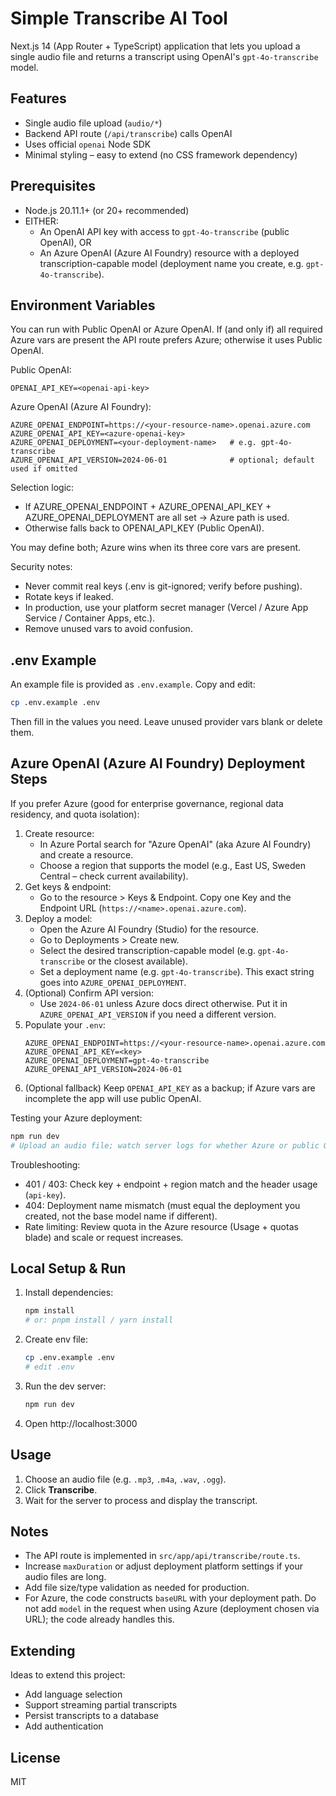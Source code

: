 # Simple Transcribe AI Tool

Next.js 14 (App Router + TypeScript) application that lets you upload a single audio file and returns a transcript using OpenAI's `gpt-4o-transcribe` model.

## Features

- Single audio file upload (`audio/*`)
- Backend API route (`/api/transcribe`) calls OpenAI
- Uses official `openai` Node SDK
- Minimal styling – easy to extend (no CSS framework dependency)

## Prerequisites

- Node.js 20.11.1+ (or 20+ recommended)
- EITHER:
	- An OpenAI API key with access to `gpt-4o-transcribe` (public OpenAI), OR
	- An Azure OpenAI (Azure AI Foundry) resource with a deployed transcription-capable model (deployment name you create, e.g. `gpt-4o-transcribe`).

## Environment Variables

You can run with Public OpenAI or Azure OpenAI. If (and only if) all required Azure vars are present the API route prefers Azure; otherwise it uses Public OpenAI.

Public OpenAI:
```
OPENAI_API_KEY=<openai-api-key>
```

Azure OpenAI (Azure AI Foundry):
```
AZURE_OPENAI_ENDPOINT=https://<your-resource-name>.openai.azure.com
AZURE_OPENAI_API_KEY=<azure-openai-key>
AZURE_OPENAI_DEPLOYMENT=<your-deployment-name>   # e.g. gpt-4o-transcribe
AZURE_OPENAI_API_VERSION=2024-06-01              # optional; default used if omitted
```

Selection logic:
- If AZURE_OPENAI_ENDPOINT + AZURE_OPENAI_API_KEY + AZURE_OPENAI_DEPLOYMENT are all set -> Azure path is used.
- Otherwise falls back to OPENAI_API_KEY (Public OpenAI).

You may define both; Azure wins when its three core vars are present.

Security notes:
- Never commit real keys (.env is git-ignored; verify before pushing).
- Rotate keys if leaked.
- In production, use your platform secret manager (Vercel / Azure App Service / Container Apps, etc.).
- Remove unused vars to avoid confusion.

## .env Example

An example file is provided as `.env.example`. Copy and edit:

```bash
cp .env.example .env
```

Then fill in the values you need. Leave unused provider vars blank or delete them.

## Azure OpenAI (Azure AI Foundry) Deployment Steps

If you prefer Azure (good for enterprise governance, regional data residency, and quota isolation):

1. Create resource:
	- In Azure Portal search for "Azure OpenAI" (aka Azure AI Foundry) and create a resource.
	- Choose a region that supports the model (e.g., East US, Sweden Central – check current availability).
2. Get keys & endpoint:
	- Go to the resource > Keys & Endpoint. Copy one Key and the Endpoint URL (`https://<name>.openai.azure.com`).
3. Deploy a model:
	- Open the Azure AI Foundry (Studio) for the resource.
	- Go to Deployments > Create new.
	- Select the desired transcription-capable model (e.g. `gpt-4o-transcribe` or the closest available).
	- Set a deployment name (e.g. `gpt-4o-transcribe`). This exact string goes into `AZURE_OPENAI_DEPLOYMENT`.
4. (Optional) Confirm API version:
	- Use `2024-06-01` unless Azure docs direct otherwise. Put it in `AZURE_OPENAI_API_VERSION` if you need a different version.
5. Populate your `.env`:
	```
	AZURE_OPENAI_ENDPOINT=https://<your-resource-name>.openai.azure.com
	AZURE_OPENAI_API_KEY=<key>
	AZURE_OPENAI_DEPLOYMENT=gpt-4o-transcribe
	AZURE_OPENAI_API_VERSION=2024-06-01
	```
6. (Optional fallback) Keep `OPENAI_API_KEY` as a backup; if Azure vars are incomplete the app will use public OpenAI.

Testing your Azure deployment:
```bash
npm run dev
# Upload an audio file; watch server logs for whether Azure or public OpenAI was selected.
```

Troubleshooting:
- 401 / 403: Check key + endpoint + region match and the header usage (`api-key`).
- 404: Deployment name mismatch (must equal the deployment you created, not the base model name if different).
- Rate limiting: Review quota in the Azure resource (Usage + quotas blade) and scale or request increases.

## Local Setup & Run

1. Install dependencies:
	```bash
	npm install
	# or: pnpm install / yarn install
	```
2. Create env file:
	```bash
	cp .env.example .env
	# edit .env
	```
3. Run the dev server:
	```bash
	npm run dev
	```
4. Open http://localhost:3000

## Usage

1. Choose an audio file (e.g. `.mp3`, `.m4a`, `.wav`, `.ogg`).
2. Click **Transcribe**.
3. Wait for the server to process and display the transcript.

## Notes

- The API route is implemented in `src/app/api/transcribe/route.ts`.
- Increase `maxDuration` or adjust deployment platform settings if your audio files are long.
- Add file size/type validation as needed for production.
- For Azure, the code constructs `baseURL` with your deployment path. Do not add `model` in the request when using Azure (deployment chosen via URL); the code already handles this.

## Extending

Ideas to extend this project:

- Add language selection
- Support streaming partial transcripts
- Persist transcripts to a database
- Add authentication

## License

MIT
